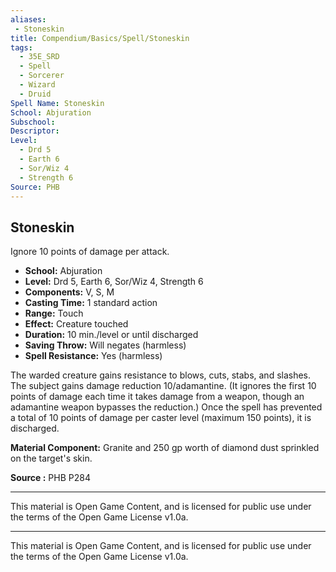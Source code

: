 ```yaml
---
aliases:
 - Stoneskin
title: Compendium/Basics/Spell/Stoneskin
tags:  
  - 35E_SRD  
  - Spell  
  - Sorcerer  
  - Wizard  
  - Druid
Spell Name: Stoneskin
School: Abjuration
Subschool: 
Descriptor: 
Level:
  - Drd 5
  - Earth 6
  - Sor/Wiz 4
  - Strength 6
Source: PHB
---
```


## Stoneskin

Ignore 10 points of damage per attack.

- **School:** Abjuration  
- **Level:** Drd 5, Earth 6, Sor/Wiz 4, Strength 6  
- **Components:** V, S, M  
- **Casting Time:** 1 standard action  
- **Range:** Touch  
- **Effect:** Creature touched  
- **Duration:** 10 min./level or until discharged  
- **Saving Throw:** Will negates (harmless)  
- **Spell Resistance:** Yes (harmless)  

The warded creature gains resistance to blows, cuts, stabs, and slashes. The subject gains damage reduction 10/adamantine. (It ignores the first 10 points of damage each time it takes damage from a weapon, though an adamantine weapon bypasses the reduction.) Once the spell has prevented a total of 10 points of damage per caster level (maximum 150 points), it is discharged.

**Material Component:** Granite and 250 gp worth of diamond dust sprinkled on the target's skin.

**Source :** PHB P284

---

This material is Open Game Content, and is licensed for public use under the terms of the Open Game License v1.0a.

---

This material is Open Game Content, and is licensed for public use under the terms of the Open Game License v1.0a.
